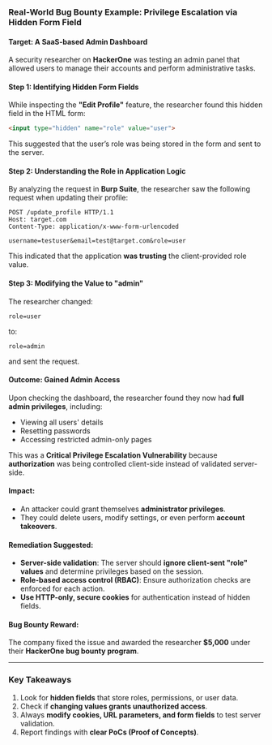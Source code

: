 ### **Real-World Bug Bounty Example: Privilege Escalation via Hidden Form Field**

#### **Target: A SaaS-based Admin Dashboard**
A security researcher on **HackerOne** was testing an admin panel that allowed users to manage their accounts and perform administrative tasks.

#### **Step 1: Identifying Hidden Form Fields**
While inspecting the **"Edit Profile"** feature, the researcher found this hidden field in the HTML form:

```html
<input type="hidden" name="role" value="user">
```
This suggested that the user’s role was being stored in the form and sent to the server.

#### **Step 2: Understanding the Role in Application Logic**
By analyzing the request in **Burp Suite**, the researcher saw the following request when updating their profile:

```
POST /update_profile HTTP/1.1
Host: target.com
Content-Type: application/x-www-form-urlencoded

username=testuser&email=test@target.com&role=user
```
This indicated that the application **was trusting** the client-provided role value.

#### **Step 3: Modifying the Value to "admin"**
The researcher changed:

```
role=user
```
to:

```
role=admin
```
and sent the request.

#### **Outcome: Gained Admin Access**
Upon checking the dashboard, the researcher found they now had **full admin privileges**, including:
- Viewing all users' details
- Resetting passwords
- Accessing restricted admin-only pages

This was a **Critical Privilege Escalation Vulnerability** because **authorization** was being controlled client-side instead of validated server-side.

#### **Impact:**
- An attacker could grant themselves **administrator privileges**.
- They could delete users, modify settings, or even perform **account takeovers**.

#### **Remediation Suggested:**
- **Server-side validation**: The server should **ignore client-sent "role" values** and determine privileges based on the session.
- **Role-based access control (RBAC)**: Ensure authorization checks are enforced for each action.
- **Use HTTP-only, secure cookies** for authentication instead of hidden fields.

#### **Bug Bounty Reward:**
The company fixed the issue and awarded the researcher **$5,000** under their **HackerOne bug bounty program**.

---

### **Key Takeaways**
1. Look for **hidden fields** that store roles, permissions, or user data.
2. Check if **changing values grants unauthorized access**.
3. Always **modify cookies, URL parameters, and form fields** to test server validation.
4. Report findings with **clear PoCs (Proof of Concepts)**.

